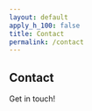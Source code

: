 ```yaml
---
layout: default
apply_h_100: false
title: Contact
permalink: /contact
---
```


## Contact

Get in touch!

<form>
  <!-- Form stuff -->
</form>